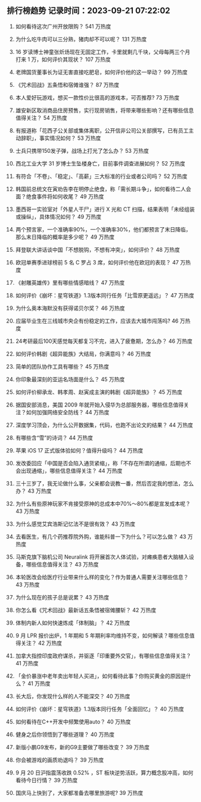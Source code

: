 
## 排行榜趋势 记录时间：2023-09-21 07:22:02
  
  1. 如何看待这次广州开放限购？ 541 万热度
    
  2. 为什么吃牛肉可以三分熟，猪肉却不可以呢？ 131 万热度
    
  3. 16 岁读博士神童张炘炀现在无固定工作，卡里就剩几千块，父母每两三个月打来 1 万，如何评价其现状？ 107 万热度
    
  4. 老牌国货董事长为证无害直接吃肥皂，如何评价他的这一举动？ 99 万热度
    
  5. 《咒术回战》五条悟和宿傩谁强？ 87 万热度
    
  6. 本人爱好玩游戏，想买一款性价比很高的游戏本，可否推荐? 73 万热度
    
  7. 雄安新区取消商品住房预售，实行现房销售，将带来哪些影响？还有哪些信息值得关注？ 54 万热度
    
  8. 有报道称「花西子公关部或集体离职，公开信非公司公关部撰写，已有员工主动辞职」，事实情况如何？ 53 万热度
    
  9. 士兵只携带150发子弹，战场上打光了怎么办？ 53 万热度
    
  10. 西北工业大学 31 岁博士生坠楼身亡，目前事件调查进展如何？ 52 万热度
    
  11. 有符合「不卷」、「稳定」、「高薪」三大标准的行业或者公司吗？ 52 万热度
    
  12. 韩国前总统文在寅劝告李在明停止绝食，称「需长期斗争」，如何看待二人会面？绝食事件将如何收尾？ 49 万热度
    
  13. 墨西哥一实验室对「外星人干尸」进行 X 光和 CT 扫描，结果表明「未经组装或操纵」，具体情况如何？ 49 万热度
    
  14. 两个预言家，一个准确率90%，一个准确率30%，他们都预言了末日降临，那么末日降临的概率是多少呢？ 49 万热度
    
  15. 拜登联大讲话谈中国「不想脱钩，不想有冲突」，如何评价？ 48 万热度
    
  16. 欧冠单赛季进球榜前 5 名 C 罗占 3 席，如何评价他在欧冠的表现？ 47 万热度
    
  17. 《射雕英雄传》里有哪些情感暗线？ 47 万热度
    
  18. 如何评价《崩坏：星穹铁道》1.3版本同行任务「比雪原更遥远」？ 47 万热度
    
  19. 为什么奥本海默没有获得诺贝尔奖？ 46 万热度
    
  20. 应届毕业生在三线城市央企有份稳定的工作，应该去大城市闯荡吗? 46 万热度
    
  21. 24考研最后100天感觉每天都复习不完，进入了疲惫期，怎么办？ 46 万热度
    
  22. 如何评价韩剧《超异能族》大结局，你满意吗？ 46 万热度
    
  23. 简单的团队协作工具有哪些？ 45 万热度
    
  24. 你印象最深刻的亚运名场面是什么？ 45 万热度
    
  25. 如何评价柳承龙、韩孝周、赵寅成主演的韩剧《超异能族》？ 45 万热度
    
  26. 据国安部消息，美国 2009 年就开始入侵华为总部服务器，哪些信息值得关注？如何加强网络安全防线？ 44 万热度
    
  27. 深度学习顶会，为什么公开数据集，代码，也跑不出论文的结果？ 44 万热度
    
  28. 有哪些含“雪”的诗词？ 44 万热度
    
  29. 苹果 iOS 17 正式版体验如何？值得升级吗？ 44 万热度
    
  30. 发改委回应「中国是否会陷入通货紧缩」，称「不存在所谓的通缩，后期也不会出现通缩」，哪些信息值得关注？ 44 万热度
    
  31. 三十三岁了，我无论做什么事，父亲都会说教一番，然后否定我的想法，怎么办？ 43 万热度
    
  32. 为什么有些原神玩家不肯接受原神的总成本中70%～80%都是宣发成本呢？ 43 万热度
    
  33. 为什么感觉艾宾浩斯记忆法不是很有效？ 43 万热度
    
  34. 去看医生，有几个药推荐院外购，谁能科普一下为什么？可以怎么做？ 43 万热度
    
  35. 马斯克旗下脑机公司 Neuralink 将开展首次人体试验，对瘫痪患者大脑植入设备，哪些信息值得关注？ 43 万热度
    
  36. 本轮医改会给医疗行业带来什么样的变化？作为普通人需要关注哪些信息？ 43 万热度
    
  37. 为什么现在的孩子总是说累？ 43 万热度
    
  38. 你怎么看《咒术回战》最新话五条悟被宿傩腰斩？ 42 万热度
    
  39. 体制内新人如何快速炼成「体制脑」？ 42 万热度
    
  40. 9 月 LPR 报价出炉，1 年期和 5 年期利率均维持不变，如何解读？哪些信息值得关注？ 42 万热度
    
  41. 加拿大指控印度政府谋杀，并驱逐「印重要外交官」，有哪些信息值得关注？ 41 万热度
    
  42. 「金价暴涨中老年卖出年轻人买进」，如何看待此事？你购买黄金的原因是什么？ 41 万热度
    
  43. 长大后，你发现什么样的人不能深交？ 40 万热度
    
  44. 如何评价《崩坏：星穹铁道》1.3版本同行任务「全面回忆」？ 40 万热度
    
  45. 如何看待在C++开发中频繁使用auto？ 40 万热度
    
  46. 健身之后你领悟到了哪些道理？ 40 万热度
    
  47. 新版小鹏G9发布，新的G9主要做了哪些改变？ 39 万热度
    
  48. 你会被游戏的画质劝退吗？ 39 万热度
    
  49. 9 月 20 日沪指震荡收跌 0.52% ，ST 板块逆势活跃，算力概念股冲高，如何看待今日行情？ 39 万热度
    
  50. 国庆马上快到了，大家都准备去哪里旅游呢? 39 万热度
    